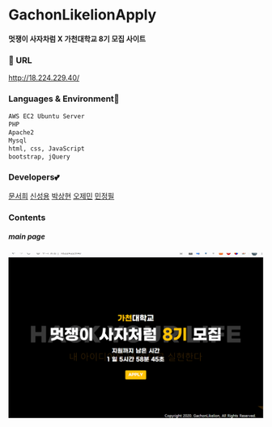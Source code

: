 # GachonLikelionApply
#### 멋쟁이 사자차럼 X 가천대학교 8기 모집 사이트

### 📍 URL
http://18.224.229.40/

### Languages & Environment🌱 
```
AWS EC2 Ubuntu Server
PHP
Apache2
Mysql
html, css, JavaScript
bootstrap, jQuery
```

### Developers💕
[문서희](https://github.com/MunSeoHee)
[신성용](https://github.com/SeongyongShin)
[박상현](https://github.com/BbakSsang)
[오제민](https://github.com/jasonoh22)
[민정필](https://github.com/feelwjd)
### Contents
##### main page
![index.html](./project03_2.gif)